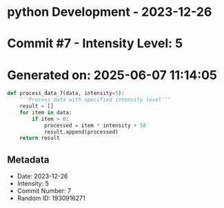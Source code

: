 ﻿# python Development - 2023-12-26
# Commit #7 - Intensity Level: 5
# Generated on: 2025-06-07 11:14:05
```python
def process_data_7(data, intensity=5):
    '''Process data with specified intensity level'''
    result = []
    for item in data:
        if item > 0:
            processed = item * intensity + 58
            result.append(processed)
    return result
```
## Metadata
- Date: 2023-12-26
- Intensity: 5
- Commit Number: 7
- Random ID: 1930916271
